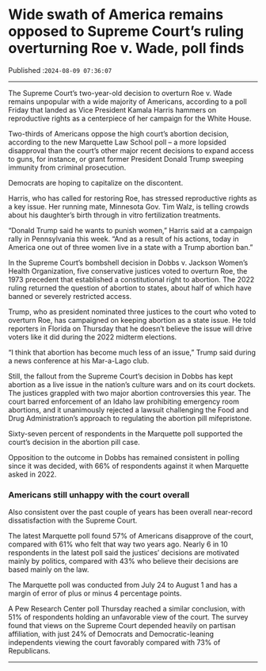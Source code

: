 # Wide swath of America remains opposed to Supreme Court’s ruling overturning Roe v. Wade, poll finds

Published :`2024-08-09 07:36:07`

---

The Supreme Court’s two-year-old decision to overturn Roe v. Wade remains unpopular with a wide majority of Americans, according to a poll Friday that landed as Vice President Kamala Harris hammers on reproductive rights as a centerpiece of her campaign for the White House.

Two-thirds of Americans oppose the high court’s abortion decision, according to the new Marquette Law School poll – a more lopsided disapproval than the court’s other major recent decisions to expand access to guns, for instance, or grant former President Donald Trump sweeping immunity from criminal prosecution.

Democrats are hoping to capitalize on the discontent.

Harris, who has called for restoring Roe, has stressed reproductive rights as a key issue. Her running mate, Minnesota Gov. Tim Walz, is telling crowds about his daughter’s birth through in vitro fertilization treatments.

“Donald Trump said he wants to punish women,” Harris said at a campaign rally in Pennsylvania this week. “And as a result of his actions, today in America one out of three women live in a state with a Trump abortion ban.”

In the Supreme Court’s bombshell decision in Dobbs v. Jackson Women’s Health Organization, five conservative justices voted to overturn Roe, the 1973 precedent that established a constitutional right to abortion. The 2022 ruling returned the question of abortion to states, about half of which have banned or severely restricted access.

Trump, who as president nominated three justices to the court who voted to overturn Roe, has campaigned on keeping abortion as a state issue. He told reporters in Florida on Thursday that he doesn’t believe the issue will drive voters like it did during the 2022 midterm elections.

“I think that abortion has become much less of an issue,” Trump said during a news conference at his Mar-a-Lago club.

Still, the fallout from the Supreme Court’s decision in Dobbs has kept abortion as a live issue in the nation’s culture wars and on its court dockets. The justices grappled with two major abortion controversies this year. The court barred enforcement of an Idaho law prohibiting emergency room abortions, and it unanimously rejected a lawsuit challenging the Food and Drug Administration’s approach to regulating the abortion pill mifepristone.

Sixty-seven percent of respondents in the Marquette poll supported the court’s decision in the abortion pill case.

Opposition to the outcome in Dobbs has remained consistent in polling since it was decided, with 66% of respondents against it when Marquette asked in 2022.

### Americans still unhappy with the court overall

Also consistent over the past couple of years has been overall near-record dissatisfaction with the Supreme Court.

The latest Marquette poll found 57% of Americans disapprove of the court, compared with 61% who felt that way two years ago. Nearly 6 in 10 respondents in the latest poll said the justices’ decisions are motivated mainly by politics, compared with 43% who believe their decisions are based mainly on the law.

The Marquette poll was conducted from July 24 to August 1 and has a margin of error of plus or minus 4 percentage points.

A Pew Research Center poll Thursday reached a similar conclusion, with 51% of respondents holding an unfavorable view of the court. The survey found that views on the Supreme Court depended heavily on partisan affiliation, with just 24% of Democrats and Democratic-leaning independents viewing the court favorably compared with 73% of Republicans.

---

